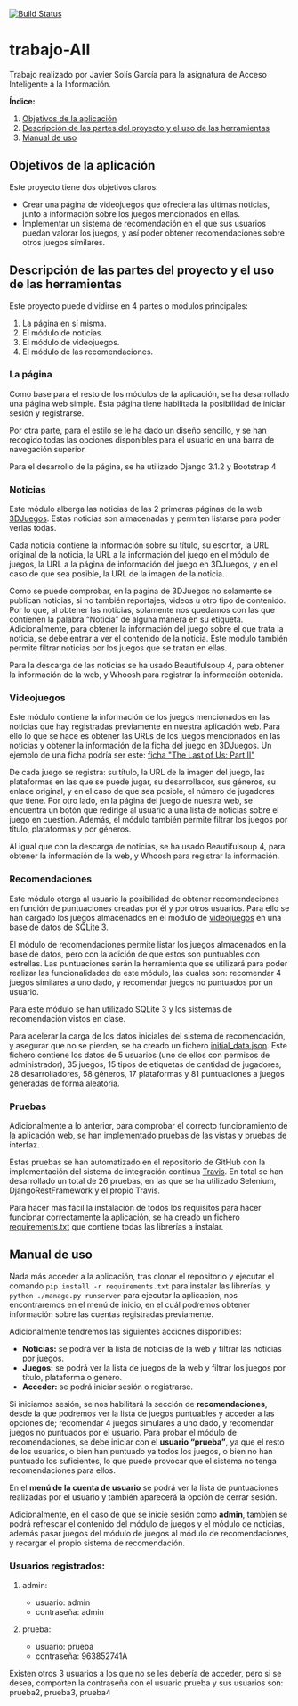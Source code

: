 [![Build Status](https://www.travis-ci.com/javsolgar/trabajo-AII.svg?branch=main)](https://www.travis-ci.com/javsolgar/trabajo-AII)

# trabajo-AII

Trabajo realizado por Javier Solís García para la asignatura de Acceso Inteligente a la Información.

**Índice:**

1. [Objetivos de la aplicación](https://github.com/javsolgar/trabajo-AII#objetivos-de-la-aplicaci%C3%B3n)
2. [Descripción de las partes del proyecto y el uso de las herramientas](https://github.com/javsolgar/trabajo-AII#descripci%C3%B3n-de-las-partes-del-proyecto-y-el-uso-de-las-herramientas)
3. [Manual de uso](https://github.com/javsolgar/trabajo-AII#manual-de-uso)

## Objetivos de la aplicación

Este proyecto tiene dos objetivos claros:

- Crear una página de videojuegos que ofreciera las últimas noticias, junto a información sobre los juegos mencionados en ellas.
- Implementar un sistema de recomendación en el que sus usuarios puedan valorar los juegos, y así poder obtener recomendaciones sobre otros juegos similares.

## Descripción de las partes del proyecto y el uso de las herramientas

Este proyecto puede dividirse en 4 partes o módulos principales:

1. La página en sí misma.
2. El módulo de noticias.
3. El módulo de videojuegos.
4. El módulo de las recomendaciones.

### La página

Como base para el resto de los módulos de la aplicación, se ha desarrollado una página web simple. Esta página tiene habilitada la posibilidad de iniciar sesión y registrarse.

Por otra parte, para el estilo se le ha dado un diseño sencillo, y se han recogido todas las opciones disponibles para el usuario en una barra de navegación superior.

Para el desarrollo de la página, se ha utilizado  Django 3.1.2 y Bootstrap 4

### Noticias

Este módulo alberga las noticias de las 2 primeras páginas de la web [3DJuegos](https://www.3djuegos.com/novedades/todo/juegos/0f0f0f0/fecha/). Estas noticias son almacenadas y permiten listarse para poder verlas todas.

Cada noticia contiene la información sobre su título, su escritor, la URL original de la noticia, la URL a la información del juego en el módulo de juegos, la URL a la página de información del juego en 3DJuegos, y en el caso de que sea posible, la URL de la imagen de la noticia.

Como se puede comprobar, en la página de 3DJuegos no solamente se publican noticias, si no también reportajes, videos u otro tipo de contenido. Por lo que, al obtener las noticias, solamente nos quedamos con las que contienen la palabra “Noticia” de alguna manera en su etiqueta. Adicionalmente, para obtener la información del juego sobre el que trata la noticia, se debe entrar a ver el contenido de la noticia. Este módulo también permite filtrar noticias por los juegos que se tratan en ellas.

Para la descarga de las noticias se ha usado Beautifulsoup 4, para obtener la información de la web, y Whoosh para registrar la información obtenida.

### Videojuegos

Este módulo contiene la información de los juegos mencionados en las noticias que hay registradas previamente en nuestra aplicación web. Para ello lo que se hace es obtener las URLs de los juegos mencionados en las noticias y obtener la información de la ficha del juego en 3DJuegos. Un ejemplo de una ficha podría ser este: [ficha "The Last of Us: Part II"](https://www.3djuegos.com/27868/the-last-of-us-parte-ii/)

De cada juego se registra: su título, la URL de la imagen del juego, las plataformas en las que se puede jugar, su desarrollador, sus géneros, su enlace original, y en el caso de que sea posible, el número de jugadores que tiene. Por otro lado, en la página del juego de nuestra web, se encuentra un botón que redirige al usuario a una lista de noticias sobre el juego en cuestión. Además, el módulo también permite filtrar los juegos por título, plataformas y por géneros.

Al igual que con la descarga de noticias, se ha usado Beautifulsoup 4, para obtener la información de la web, y Whoosh para registrar la información.

### Recomendaciones

Este módulo otorga al usuario la posibilidad de obtener recomendaciones en función de puntuaciones creadas por él y por otros usuarios. Para ello se han cargado los juegos almacenados en el módulo de [videojuegos](https://github.com/javsolgar/trabajo-AII/blob/finalizaci%C3%B3n/README.md#videojuegos) en una base de datos de SQLite 3.

El módulo de recomendaciones permite listar los juegos almacenados en la base de datos, pero con la adición de que estos son puntuables con estrellas. 
Las puntuaciones serán la herramienta que se utilizará para poder realizar las funcionalidades de este módulo, las cuales son: recomendar 4 juegos similares a uno dado, y recomendar juegos no puntuados por un usuario.

Para este módulo se han utilizado SQLite 3 y los sistemas de recomendación vistos en clase.

Para acelerar la carga de los datos iniciales del sistema de recomendación, y asegurar que no se pierden, se ha creado un fichero [initial_data.json](https://github.com/javsolgar/trabajo-AII/blob/main/initial_data.json). Este fichero contiene los datos de 5 usuarios (uno de ellos con permisos de administrador), 35 juegos, 15 tipos de etiquetas de cantidad de jugadores, 28 desarrolladores, 58 géneros, 17 plataformas y 81 puntuaciones a juegos generadas de forma aleatoria.

### Pruebas

Adicionalmente a lo anterior, para comprobar el correcto funcionamiento de la aplicación web, se han implementado pruebas de las vistas y pruebas de interfaz.

Estas pruebas se han automatizado en el repositorio de GitHub con la implementación del sistema de integración continua [Travis](https://github.com/javsolgar/trabajo-AII/blob/main/.travis.yml).
En total se han desarrollado un total de 26 pruebas, en las que se ha utilizado Selenium, DjangoRestFramework y el propio Travis.

Para hacer más fácil la instalación de todos los requisitos para hacer funcionar correctamente la aplicación, se ha creado un fichero [requirements.txt](https://github.com/javsolgar/trabajo-AII/blob/main/requirements.txt) que contiene todas las librerías a instalar. 

## Manual de uso

Nada más acceder a la aplicación, tras clonar el repositorio y ejecutar el comando `pip install -r requirements.txt` para instalar las librerías, y `python ./manage.py runserver` para ejecutar la aplicación, nos encontraremos en el menú de inicio, en el cuál podremos obtener información sobre las cuentas registradas previamente.

Adicionalmente tendremos las siguientes acciones disponibles:
- **Noticias:** se podrá ver la lista de noticias de la web y filtrar las noticias por juegos.
- **Juegos:** se podrá ver la lista de juegos de la web y filtrar los juegos por título, plataforma o género.
- **Acceder:** se podrá iniciar sesión o registrarse.

Si iniciamos sesión, se nos habilitará la sección de **recomendaciones**, desde la que podremos ver la lista de juegos puntuables y acceder a las opciones de; recomendar 4 juegos simulares a uno dado, y recomendar juegos no puntuados por el usuario. Para probar el módulo de recomendaciones, se debe iniciar con el **usuario “prueba”**, ya que el resto de los usuarios, o bien han puntuado ya todos los juegos, o bien no han puntuado los suficientes, lo que puede provocar que el sistema no tenga recomendaciones para ellos.

En el **menú de la cuenta de usuario** se podrá ver la lista de puntuaciones realizadas por el usuario y también aparecerá la opción de cerrar sesión.

Adicionalmente, en el caso de que se inicie sesión como **admin**, también se podrá refrescar el contenido del módulo de juegos y el módulo de noticias, además pasar juegos del módulo de juegos al módulo de recomendaciones, y recargar el propio sistema de recomendación.

### Usuarios registrados:

1. admin:
    - usuario: admin
    - contraseña: admin
    
2. prueba:
    - usuario: prueba
    - contraseña: 963852741A
  
Existen otros 3 usuarios a los que no se les debería de acceder, pero si se desea, comporten la contraseña con el usuario prueba y sus usuarios son: prueba2, prueba3, prueba4
